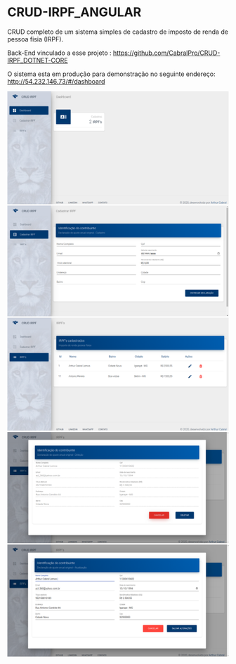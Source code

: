 # CRUD-IRPF_ANGULAR

CRUD completo de um sistema simples de cadastro de imposto de renda de pessoa fisia (IRPF).

Back-End vinculado a esse projeto :
https://github.com/CabralPro/CRUD-IRPF_DOTNET-CORE

O sistema esta em produção para demonstração no seguinte endereço:
http://54.232.146.73/#/dashboard

![alt text](https://github.com/CabralPro/CRUD-IRPF_ANGULAR/blob/master/demo_images/demo1.png?raw=true)
![alt text](https://github.com/CabralPro/CRUD-IRPF_ANGULAR/blob/master/demo_images/demo2.png?raw=true)
![alt text](https://github.com/CabralPro/CRUD-IRPF_ANGULAR/blob/master/demo_images/demo3.png?raw=true)
![alt text](https://github.com/CabralPro/CRUD-IRPF_ANGULAR/blob/master/demo_images/demo4.png?raw=true)
![alt text](https://github.com/CabralPro/CRUD-IRPF_ANGULAR/blob/master/demo_images/demo5.png?raw=true)

